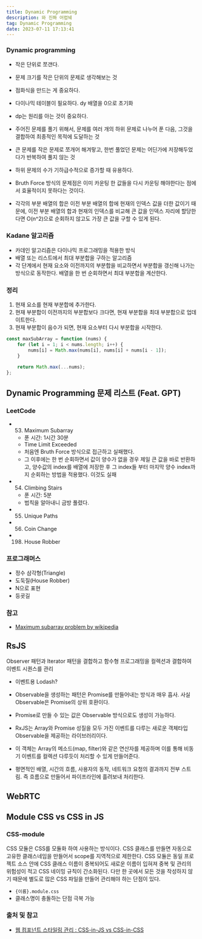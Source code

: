```yaml
---
title: Dynamic Programming
description: 와 진쫘 어렵눼
tag: Dynamic Programming
date: 2023-07-11 17:13:41
---
```


### Dynamic programming

- 작은 단위로 쪼갠다.
- 문제 크기를 작은 단위의 문제로 생각해보는 것
- 점화식을 만드는 게 중요하다.
- 다이나믹 테이블이 필요하다. dy 배열을 0으로 초기화
- dp는 원리를 아는 것이 중요하다.

- 주어진 문제를 풀기 위해서, 문제를 여러 개의 하위 문제로 나누어 푼 다음, 그것을 결합하여 최종적인 목적에 도달하는 것
- 큰 문제를 작은 문제로 쪼개어 해겨랗고, 한번 풀었던 문제는 어딘가에 저장해두었다가 반복하여 풀지 않는 것
- 하위 문제의 수가 기하급수적으로 증가할 때 유용하다.

- Bruth Force 방식의 문제점은 이미 카운팅 한 값들을 다시 카운팅 해야한다는 점에서 효율적이지 못하다는 것이다.
- 각각의 부분 배열의 합은 이전 부분 배열의 합에 현재의 인덱스 값을 더한 값이기 때문에, 이전 부분 배열의 합과 현재의 인덱스를 비교해 큰 값을 인덱스 자리에 할당한다면 O(n^2)으로 순회하지 않고도 가장 큰 값을 구할 수 있게 된다.

### Kadane 알고리즘

- 카데인 알고리즘은 다이나믹 프로그래밍을 적용한 방식
- 배열 또는 리스트에서 최대 부분합을 구하는 알고리즘
- 각 단계에서 현재 요소와 이전까지의 부분합을 비교하면서 부분합을 갱신해 나가는 방식으로 동작한다. 배열을 한 번 순회하면서 최대 부분합을 계산한다.

### 정리

1. 현재 요소를 현재 부분합에 추가한다.
2. 현재 부분합이 이전까지의 부분합보다 크다면, 현재 부분합을 최대 부분합으로 업데이트한다.
3. 현재 부분합이 음수가 되면, 현재 요소부터 다시 부분합을 시작한다.

```js
const maxSubArray = function (nums) {
	for (let i = 1; i < nums.length; i++) {
		nums[i] = Math.max(nums[i], nums[i] + nums[i - 1]);
	}

	return Math.max(...nums);
};
```

## Dynamic Programming 문제 리스트 (Feat. GPT)

### LeetCode

- 53. Maximum Subarray

  - 푼 시간: 1시간 30분
  - Time Limit Exceeded
  - 처음엔 Bruth Force 방식으로 접근하고 실패했다.
  - 그 이후에는 한 번 순회하면서 값이 양수가 없을 경우 제일 큰 값을 바로 반환하고, 양수값의 index를 배열에 저장한 후 그 index들 부터 마지막 양수 index까지 순회하는 방법을 적용했다. 이것도 실패

- 54. Climbing Stairs
  - 푼 시간: 5분
  - 법칙을 알아내니 금방 풀렸다.
- 55. Unique Paths
- 56. Coin Change
- 198. House Robber

### 프로그래머스

- 정수 삼각형(Triangle)
- 도둑질(House Robber)
- N으로 표현
- 등굣길

### 참고

- [Maximum subarray problem by wikipedia](<https://en.wikipedia.org/wiki/Maximum_subarray_problem#Kadane's%20algorithm%20(Algorithm%203:%20Dynamic%20Programming)>)

## RsJS

Observer 패턴과 Iterator 패턴을 결합하고 함수형 프로그래밍을 컬렉션과 결합하여 이벤트 시퀀스를 관리

- 이벤트용 Lodash?
- Observable을 생성하는 패턴은 Promise를 만들어내는 방식과 매우 흡사. 사실 Observable은 Promise의 상위 호환이다.
- Promise로 만들 수 있는 값은 Observable 방식으로도 생성이 가능하다.
- RxJS는 Array와 Promise 성질을 모두 가진 이벤트를 다루는 새로운 객체타입 Observable을 제공하는 라이브러리이다.
- 이 객체는 Array의 메소드(map, filter)와 같은 연산자를 제공하며 이를 통해 비동기 이벤트를 컬렉션 다루듯이 처리할 수 있게 만들어준다.

- 평면적인 배열, 시간의 흐름, 사용자의 동작, 네트워크 요청의 결과까지 전부 스트림. 즉 흐름으로 만들어서 파이프라인에 흘려보내 처리한다.

## WebRTC

## Module CSS vs CSS in JS

### CSS-module

CSS 모듈은 CSS를 모듈화 하여 사용하는 방식이다. CSS 클래스를 만들면 자동으로 고유한 클래스네임을 만들어서 scope를 지역적으로 제한한다.
CSS 모듈은 동일 프로젝트 소스 안에 CSS 클래스 이름이 중복되어도 새로운 이름이 입혀져 중복 및 관리의 위험성이 적고 CSS 네이밍 규칙이 간소화된다. 다만 한 곳에서 모든 것을 작성하지 않기 때문에 별도로 많은 CSS 파일을 만들어 관리해야 하는 단점이 있다.

- `{이름}.module.css`
- 클래스명이 충돌하는 단점 극복 가능

### 출처 및 참고

- [웹 컴포넌트 스타일링 관리 : CSS-in-JS vs CSS-in-CSS](https://www.samsungsds.com/kr/insights/web_component.html)
